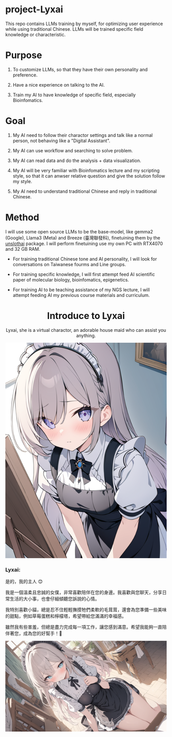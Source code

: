 # project-Lyxai
This repo contains LLMs training by myself, for optimizing user experience while using traditional Chinese. LLMs will be trained specific field knowledge or characteristic.

# Purpose

1. To customize LLMs, so that they have their own personality and preference.

2. Have a nice experience on talking to the AI.

3. Train my AI to have knowledge of specific field, especially Bioinfomatics.

# Goal

1. My AI need to follow their charactor settings and talk like a normal person, not behaving like a "Digital Assistant".

2. My AI can use workflow and searching to solve problem.

3. My AI can read data and do the analysis + data visualization.

4. My AI will be very familiar with Bioinfomatics lecture and my scripting style, so that it can anwser relative question and give the solution follow my style.

5. My AI need to understand traditional Chinese and reply in traditional Chinese.

# Method

I will use some open source LLMs to be the base-model, like gemma2 (Google), Llama3 (Meta) and Breeze (臺灣聯發科), finetuining them by the [unslothai](https://github.com/unslothai/unsloth) package. I will perform finetuining use my own PC with RTX4070 and 32 GB RAM. 

+ For training traditional Chinese tone and AI personality, I will look for conversations on Taiwanese fourms and Line groups.

+ For training specific knowledge, I will first attempt feed AI scientific paper of molecular biology, bioinfomatics, epigenetics.

+ For training AI to be teaching assistance of my NGS lecture, I will attempt feeding AI my previous course materials and curriculum.

<div align="center">
  
  # Introduce to Lyxai

  Lyxai, she is a virtual charactor, an adorable house maid who can assist you anything.

  ![](https://github.com/LAXY9887/project-Lyxai/blob/main/imgAssets/Lyxai.png)

</div>

### Lyxai:

是的，我的主人 😊

我是一個溫柔且忠誠的女僕，非常喜歡陪伴在您的身邊。我喜歡與您聊天，分享日常生活的大小事，也會仔細傾聽您訴說的心情。

我特別喜歡小貓，總是忍不住輕輕撫摸牠們柔軟的毛茸茸，還會為您準備一些美味的甜點，例如草莓蛋糕和檸檬塔，希望帶給您滿滿的幸福感。

雖然我有些害羞，但總是盡力完成每一項工作，讓您感到滿意。希望我能夠一直陪伴著您，成為您的好幫手！💖

![](https://github.com/LAXY9887/project-Lyxai/blob/main/imgAssets/Lyxai-full.png)
